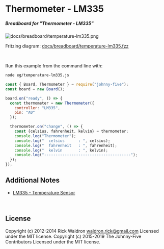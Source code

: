<!--remove-start-->

# Thermometer - LM335

<!--remove-end-->






##### Breadboard for "Thermometer - LM335"



![docs/breadboard/temperature-lm335.png](breadboard/temperature-lm335.png)<br>

Fritzing diagram: [docs/breadboard/temperature-lm335.fzz](breadboard/temperature-lm335.fzz)

&nbsp;




Run this example from the command line with:
```bash
node eg/temperature-lm335.js
```


```javascript
const { Board, Thermometer } = require("johnny-five");
const board = new Board();

board.on("ready", () => {
  const thermometer = new Thermometer({
    controller: "LM335",
    pin: "A0"
  });

  thermometer.on("change", () => {
    const {celsius, fahrenheit, kelvin} = thermometer;
    console.log("Thermometer");
    console.log("  celsius      : ", celsius);
    console.log("  fahrenheit   : ", fahrenheit);
    console.log("  kelvin       : ", kelvin);
    console.log("--------------------------------------");
  });
});


```








## Additional Notes
- [LM335 - Temperature Sensor](http://www.ti.com/product/lm335)

&nbsp;

<!--remove-start-->

## License
Copyright (c) 2012-2014 Rick Waldron <waldron.rick@gmail.com>
Licensed under the MIT license.
Copyright (c) 2015-2019 The Johnny-Five Contributors
Licensed under the MIT license.

<!--remove-end-->
